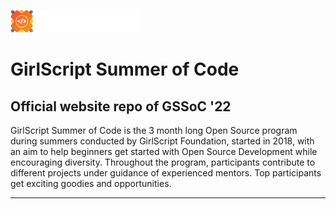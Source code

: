 ![](https://raw.githubusercontent.com/GSSoC-Web/gssoc-assets/main/Navbar%20logo/GS_logo_White.png)
# GirlScript Summer of Code
## Official website repo of GSSoC '22

GirlScript Summer of Code is the 3 month long Open Source program during summers conducted by GirlScript Foundation, started in 2018, with an aim to help beginners get started with Open Source Development while encouraging diversity. Throughout the program, participants contribute to different projects under guidance of experienced mentors. Top participants get exciting goodies and opportunities.  
  
---

